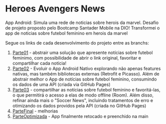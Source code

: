 # Heroes Avengers News
App Android: Simula uma rede de noticias sobre herois da marvel. Desafio de projeto proposto pelo Bootcamp Santader Mobile na DIO!
Transformei o app de noticias sobre futebol feminino em herois da marvel

Segue os links de cada desenvolvimento do projeto entre as branchs:
1. [Parte01](https://github.com/Jordan-moura/Women-s-Soccer-News/tree/Parte01) - abstrair uma solução que apresente notícias sobre futebol feminimo, com possibilidade de abrir o link original, favoritar e compartilhar cada notícia!
2. [Parte02](https://github.com/Jordan-moura/Women-s-Soccer-News/tree/Parte02) - Evoluir o App Android Nativo explorando não apenas features nativas, mas também bibliotecas externas (Retrofit e Picasso). Além de abstrair melhor o App de notícias sobre futebol feminino, consumindo os dados de uma API (criada via GitHub Pages)
3. [Parte03](https://github.com/Jordan-moura/Women-s-Soccer-News/tree/Parte03) - compartilhar as notícias sobre futebol feminino e favoritá-las, o que permitirá o acesso a elas de modo offline (Room). Além disso, refinar ainda mais o "Soccer News", incluindo tratamentos de erro e otimizando os dados providos pela API (criada no GitHub Pages)
4. [ParteFinal](https://github.com/Jordan-moura/Women-s-Soccer-News/tree/ParteFinal) - melhorias
5. [ParteOptimizada](https://github.com/Jordan-moura/Women-s-Soccer-News/tree/ParteOptimized) - App finalmente retocado e preenchido na main
